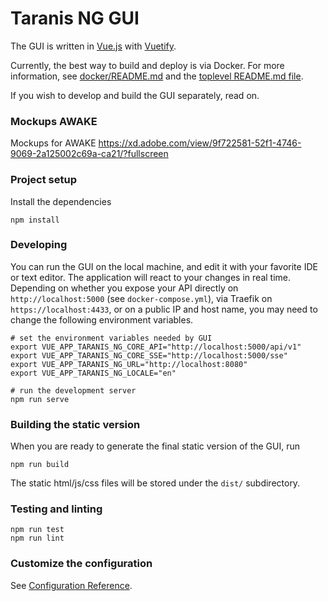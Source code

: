 # Taranis NG GUI

The GUI is written in [Vue.js](https://vuejs.org/) with [Vuetify](https://vuetifyjs.com/en/).

Currently, the best way to build and deploy is via Docker. For more information, see [docker/README.md](../../docker/README.md) and the [toplevel README.md file](../../README.md).

If you wish to develop and build the GUI separately, read on.

### Mockups AWAKE

Mockups for AWAKE https://xd.adobe.com/view/9f722581-52f1-4746-9069-2a125002c69a-ca21/?fullscreen

### Project setup

Install the dependencies

```
npm install
```

### Developing

You can run the GUI on the local machine, and edit it with your favorite IDE or text editor. The application will react to your changes in real time. Depending on whether you expose your API directly on `http://localhost:5000` (see `docker-compose.yml`), via Traefik on `https://localhost:4433`, or on a public IP and host name, you may need to change the following environment variables.

```
# set the environment variables needed by GUI
export VUE_APP_TARANIS_NG_CORE_API="http://localhost:5000/api/v1"
export VUE_APP_TARANIS_NG_CORE_SSE="http://localhost:5000/sse"
export VUE_APP_TARANIS_NG_URL="http://localhost:8080"
export VUE_APP_TARANIS_NG_LOCALE="en"

# run the development server
npm run serve
```

### Building the static version

When you are ready to generate the final static version of the GUI, run

```
npm run build
```

The static html/js/css files will be stored under the `dist/` subdirectory.

### Testing and linting

```
npm run test
npm run lint
```

### Customize the configuration

See [Configuration Reference](https://cli.vuejs.org/config/).
